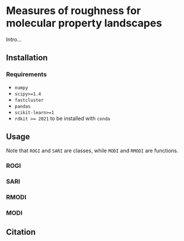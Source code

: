 # Measures of roughness for molecular property landscapes

Intro...

## Installation

### Requirements
* `numpy`
* `scipy>=1.4`
* `fastcluster` 
* `pandas`
* `scikit-learn>=1`
* `rdkit >= 2021` to be installed with `conda`

## Usage
Note that `ROGI` and `SARI` are classes, while `MODI` and `RMODI` are functions. 

### ROGI

### SARI

### RMODI

### MODI

## Citation